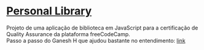 # [Personal Library](https://www.freecodecamp.org/learn/quality-assurance/quality-assurance-projects/personal-library)
Projeto de uma aplicação de biblioteca em JavaScript para a certificação de Quality Assurance da plataforma freeCodeCamp.  
Passo a passo do Ganesh H que ajudou bastante no entendimento: [link](https://www.notion.so/2362de926605419faadb16f295b772c6?v=33da728ddb1b4127a2bba19bfe417869)
